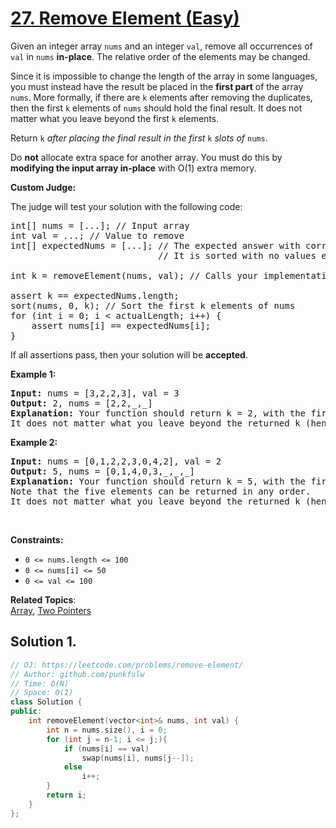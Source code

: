 # [27. Remove Element (Easy)](https://leetcode.com/problems/remove-element/)

<p>Given an integer array <code>nums</code> and an integer <code>val</code>, remove all occurrences of <code>val</code> in <code>nums</code> <b>in-place</b>. 
  The relative order of the elements may be changed.</p>

<p>Since it is impossible to change the length of the array in some languages, 
  you must instead have the result be placed in the <b>first part</b> of the array <code>nums</code>. More formally, 
  if there are <code>k</code> elements after removing the duplicates, then the first <code>k</code> elements of <code>nums</code> should hold the final result. 
  It does not matter what you leave beyond the first <code>k</code> elements.</p>

<p>Return <code>k</code> <em>after placing the final result in the first </em><code>k</code><em> slots of </em><code>nums</code>.</p>

<p>Do <b>not</b> allocate extra space for another array. You must do this by <b>modifying the input array in-place</b> with O(1) extra memory.</p>

<p><b>Custom Judge:</b>

The judge will test your solution with the following code:</p>

<pre>
int[] nums = [...]; // Input array
int val = ...; // Value to remove
int[] expectedNums = [...]; // The expected answer with correct length.
                            // It is sorted with no values equaling val.

int k = removeElement(nums, val); // Calls your implementation

assert k == expectedNums.length;
sort(nums, 0, k); // Sort the first k elements of nums
for (int i = 0; i < actualLength; i++) {
    assert nums[i] == expectedNums[i];
}
</pre>

<p>If all assertions pass, then your solution will be <b>accepted</b>.</p>

<p><strong>Example 1:</strong></p>
<pre>
<strong>Input:</strong> nums = [3,2,2,3], val = 3
<strong>Output:</strong> 2, nums = [2,2,_,_]
<strong>Explanation:</strong> Your function should return k = 2, with the first two elements of nums being 2.
It does not matter what you leave beyond the returned k (hence they are underscores).
</pre>

<p><strong>Example 2:</strong></p>
<pre>
<strong>Input:</strong> nums = [0,1,2,2,3,0,4,2], val = 2
<strong>Output:</strong> 5, nums = [0,1,4,0,3,_,_,_]
<strong>Explanation:</strong> Your function should return k = 5, with the first five elements of nums containing 0, 0, 1, 3, and 4.
Note that the five elements can be returned in any order.
It does not matter what you leave beyond the returned k (hence they are underscores).
</pre>


<p>&nbsp;</p>
<p><strong>Constraints:</strong></p>

<ul>
  <li><code>0 &lt;= nums.length &lt;= 100</code></li>
  <li><code>0 &lt;= nums[i] &lt;= 50</code></li>
  <li><code>0 &lt;= val &lt;= 100</code></li>
</ul>


**Related Topics**:  
[Array](https://leetcode.com/tag/array/), [Two Pointers](https://leetcode.com/tag/two-pointers/)


## Solution 1.

```cpp
// OJ: https://leetcode.com/problems/remove-element/
// Author: github.com/punkfulw
// Time: O(N)
// Space: O(1)
class Solution {
public:
    int removeElement(vector<int>& nums, int val) {
        int n = nums.size(), i = 0;
        for (int j = n-1; i <= j;){
            if (nums[i] == val)
                swap(nums[i], nums[j--]);
            else
                i++;
        }
        return i;
    }
};
```
